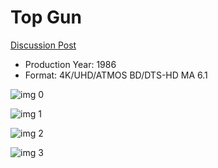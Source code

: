 # Top Gun

[Discussion Post](https://www.avsforum.com/threads/bass-eq-for-filtered-movies.2995212/post-57672782)

* Production Year: 1986
* Format: 4K/UHD/ATMOS BD/DTS-HD MA 6.1

![img 0](https://i.imgur.com/PNxvSPw.jpg)

![img 1](https://i.imgur.com/jnZDBUK.png)

![img 2](https://i.imgur.com/xHVOUOL.jpg)

![img 3](https://i.imgur.com/Nc73B2A.jpg)

